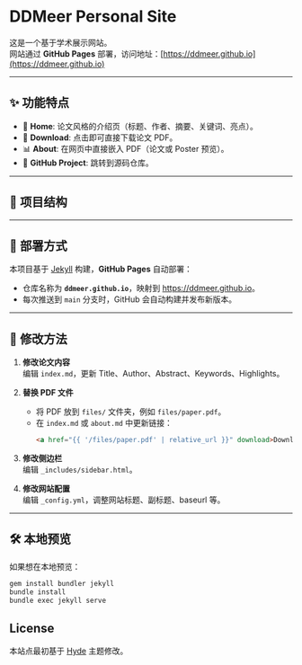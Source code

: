 # DDMeer Personal Site

这是一个基于学术展示网站。  
网站通过 **GitHub Pages** 部署，访问地址：[https://ddmeer.github.io](https://ddmeer.github.io)

---

## ✨ 功能特点

- 📝 **Home**: 论文风格的介绍页（标题、作者、摘要、关键词、亮点）。
- 📄 **Download**: 点击即可直接下载论文 PDF。
- 📊 **About**: 在网页中直接嵌入 PDF（论文或 Poster 预览）。
- 🔗 **GitHub Project**: 跳转到源码仓库。

---

## 📂 项目结构





---

## 🚀 部署方式

本项目基于 [Jekyll](https://jekyllrb.com/) 构建，**GitHub Pages** 自动部署：

- 仓库名称为 **`ddmeer.github.io`**，映射到 <https://ddmeer.github.io>。
- 每次推送到 `main` 分支时，GitHub 会自动构建并发布新版本。

---

## 🔧 修改方法

1. **修改论文内容**  
   编辑 `index.md`，更新 Title、Author、Abstract、Keywords、Highlights。

2. **替换 PDF 文件**  
   - 将 PDF 放到 `files/` 文件夹，例如 `files/paper.pdf`。
   - 在 `index.md` 或 `about.md` 中更新链接：
     ```html
     <a href="{{ '/files/paper.pdf' | relative_url }}" download>Download PDF</a>
     ```

3. **修改侧边栏**  
   编辑 `_includes/sidebar.html`。

4. **修改网站配置**  
   编辑 `_config.yml`，调整网站标题、副标题、baseurl 等。

---

## 🛠 本地预览

如果想在本地预览：

```bash
gem install bundler jekyll
bundle install
bundle exec jekyll serve

```

## License
本站点最初基于 [Hyde](https://github.com/poole/hyde) 主题修改。




